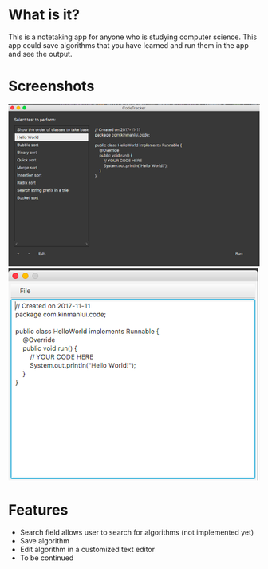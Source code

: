 # What is it?
This is a notetaking app for anyone who is studying computer science. This app could save algorithms that you have learned and run them in the app and see the output. 

# Screenshots 
<img src="docs/code-tracker-main.png" />
<img src="docs/code-tracker-editor.png" />

# Features 
- Search field allows user to search for algorithms (not implemented yet) 
- Save algorithm
- Edit algorithm in a customized text editor 
- To be continued 
